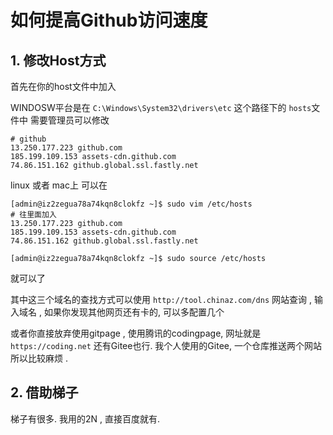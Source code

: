 # 如何提高Github访问速度

## 1. 修改Host方式

首先在你的host文件中加入

WINDOSW平台是在 `C:\Windows\System32\drivers\etc` 这个路径下的 `hosts`文件中
需要管理员可以修改

```properties
# github
13.250.177.223 github.com
185.199.109.153 assets-cdn.github.com
74.86.151.162 github.global.ssl.fastly.net
```


linux 或者 mac上 
可以在 
```shell
[admin@iz2zegua78a74kqn8clokfz ~]$ sudo vim /etc/hosts
# 往里面加入
13.250.177.223 github.com
185.199.109.153 assets-cdn.github.com
74.86.151.162 github.global.ssl.fastly.net

[admin@iz2zegua78a74kqn8clokfz ~]$ sudo source /etc/hosts
```
就可以了

其中这三个域名的查找方式可以使用
`http://tool.chinaz.com/dns` 网站查询 , 输入域名 , 如果你发现其他网页还有卡的, 可以多配置几个

或者你直接放弃使用gitpage , 使用腾讯的codingpage, 网址就是 `https://coding.net`  还有Gitee也行. 
我个人使用的Gitee, 一个仓库推送两个网站所以比较麻烦 . 

## 2. 借助梯子

梯子有很多. 我用的2N , 直接百度就有. 